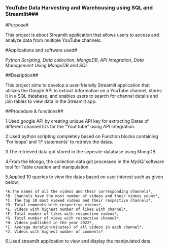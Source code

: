 ### YouTube Data Harvesting and Warehousing using SQL and Streamlit###


#Purpose#

This project is about Streamlit application that allows users to access and analyze data from multiple YouTube channels.

#Applications and software used#

  *Python Scripting*,
  *Data collection*,
  *MongoDB*,
  *API Integration*,
  *Data Management Using MongoDB and SQL*
  
##Desription##

This project aims to develop a user-friendly Streamlit application that utilizes the Google API to extract information on a YouTube channel, 
stores it in a SQL database, and enables users to search for channel details and join tables to view data in the Streamlit app.

##Procedure & functions##

1.Used google API by creating unique API key for extracting Datas of different channel IDs for the "Yout tube" using API Integration.

2 Used python scripting completely based on Function blocks containing 'For loops' and 'IF statements' to retrieve the datas.

3.The retrieved data got stored in the seperate database using MongDB.

4.From the Mongo, the collection data got processed in the *MySQl* software tool for Table creation and manipulation.

5.Applied 10 queries to view the datas based on user interest such as given below,

    *A.The names of all the videos and their corresponding channels*,
    *B. Channels have the most number of videos and their videos count*,
    *C. The top 10 most viewed videos and their respective channels*,
    *D. Total comments with respective videos*,
    *E. Videos with highest number of likes with channel*,
    *F. Total number of likes with respective videos*,
    *G. Total number of views with respective channel*,
    *H. Videos published in the year 2022*,
    *I. Average duration(minutes) of all videos in each channel*,
    *J. Videos with highest number of comments*
    
6.Used streamlit application to view and display the manipulated data.


